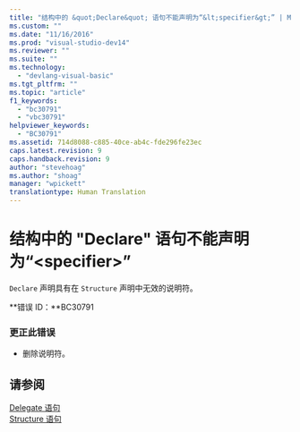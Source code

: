 ```yaml
---
title: "结构中的 &quot;Declare&quot; 语句不能声明为“&lt;specifier&gt;” | Microsoft Docs"
ms.custom: ""
ms.date: "11/16/2016"
ms.prod: "visual-studio-dev14"
ms.reviewer: ""
ms.suite: ""
ms.technology: 
  - "devlang-visual-basic"
ms.tgt_pltfrm: ""
ms.topic: "article"
f1_keywords: 
  - "bc30791"
  - "vbc30791"
helpviewer_keywords: 
  - "BC30791"
ms.assetid: 714d8088-c885-40ce-ab4c-fde296fe23ec
caps.latest.revision: 9
caps.handback.revision: 9
author: "stevehoag"
ms.author: "shoag"
manager: "wpickett"
translationtype: Human Translation
---
```

# 结构中的 &quot;Declare&quot; 语句不能声明为“&lt;specifier&gt;”
`Declare` 声明具有在 `Structure` 声明中无效的说明符。  
  
 **错误 ID：**BC30791  
  
### 更正此错误  
  
-   删除说明符。  
  
## 请参阅  
 [Delegate 语句](../../visual-basic/language-reference/statements/delegate-statement.md)   
 [Structure 语句](../../visual-basic/language-reference/statements/structure-statement.md)